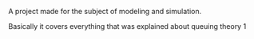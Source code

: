 
A project made for the subject of modeling and simulation.

Basically it covers everything that was explained about queuing theory 1
